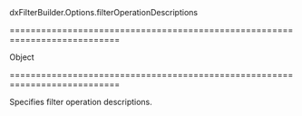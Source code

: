 <!--id-->dxFilterBuilder.Options.filterOperationDescriptions<!--/id-->
===========================================================================
<!--type-->Object<!--/type-->
===========================================================================

<!--shortDescription-->
Specifies filter operation descriptions.
<!--/shortDescription-->

<!--fullDescription-->

<!--/fullDescription-->